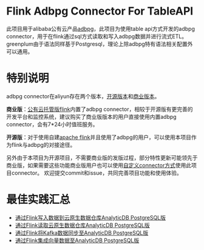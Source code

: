 # Flink Adbpg Connector For TableAPI

此项目用于alibaba公有云产品[adbpg](https://www.aliyun.com/product/apsaradb/gpdb)，此项目为使用table api方式开发的adbpg connector，用于在flink通过sql方式读取和写入adbpg数据并进行流式ETL。greenplum由于语法同样基于Postgresql，理论上除adbpg特有语法相关配置外可以通用。

# 特别说明
adbpg connector在aliyun存在两个版本，[开源版本](https://github.com/aliyun/alibabacloud-analyticdb-postgresql-connector)和[商业版本](https://help.aliyun.com/zh/flink/use-cases/read-analyticdb-for-postgresql-data-by-using-realtime-compute-for-apache-flink?spm=a2c4g.11186623.0.0.63346986iYy6zO)。
<br>

**商业版**：[公有云托管版flink](https://www.aliyun.com/product/bigdata/sc?spm=5176.23667485.J_4VYgf18xNlTAyFFbOuOQe.183.2ec774fbcsTml8&scm=20140722.X_data-30fc6ea88dfef9d209f0._.V_1)内置了adbpg connector，相较于开源版有更完善的开发平台和监控系统，建议购买了商业版版本的用户直接使用内置adbpg connector，会有7*24小时值班服务。
<br>

**开源版**：对于使用自建[apache flink](https://flink.apache.org)并且使用了adbpg的用户，可以使用本项目作为flink与adbpg的对接途径。
<br>

另外由于本项目为开源项目，不需要商业版的发版过程，部分特性更新可能领先于商业版，如果需要这些功能商业版用户也可以使用[自定义connector方式](https://help.aliyun.com/zh/flink/user-guide/manage-custom-connectors?spm=a2c4g.408979.0.0.c9da402czZ7Rlv)使用此项目connector。
欢迎提交commit和issue，共同完善项目功能和使用体验。

# 最佳实践汇总
* [通过Flink写入数据到云原生数据仓库AnalyticDB PostgreSQL版](README.insert.md)
* [通过Flink读取云原生数据仓库AnalyticDB PostgreSQL版](https://help.aliyun.com/document_detail/408978.html?spm=a2c4g.2402144.0.0.23a914749hTLen)
* [通过Flink将Kafka数据同步至AnalyticDB PostgreSQL版](https://help.aliyun.com/document_detail/606470.html?spm=a2c4g.35364.0.i1)
* [通过Flink集成向量数据至AnalyticDB PostgreSQL版](https://help.aliyun.com/document_detail/2411195.html?spm=a2c4g.606470.0.i4)


